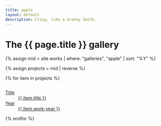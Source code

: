 ```yaml
---
title: apple
layout: default
description: Crisp, like a Granny Smith.
---
```


<div class="cf pv2 w-100">
<h1>The {{ page.title }} gallery</h1>

<!-- list of works -->
<!-- <ul class="list pl0 lh">

  {% assign projects = site.works | where: "galleries", "apple" | sort: 'title' %}
  {% for item in projects %}

      <li class="dib mr2"><a href="{{ item.url }}" class="f4 f3-ns db pb2 pr2 link dim blue">{{ item.title }}</a></li>

  {% endfor %}
</ul>
 -->








{% assign mid = site.works |  where: "galleries", "apple" | sort: "%Y" %}

{% assign projects = mid | reverse %}
<!-- sorts work dates into reverse order so most recent appears first -->
  {% for item in projects %}
  <div class="fl w-50 w-third-m w-20-l pv2 pr4 ">
  <a href="{{ item.url }}" class="db link dim tl">
    <div class="aspect-ratio aspect-ratio--1x1 bg-white">
      <!-- <img src="works/{{ item.thumb }}"  class="aspect-ratio--object"> -->
      <img style="background-image:url(../uploads/{{ item.thumbnail }});"
        class="db bg-center cover aspect-ratio--object" />
    </div>
      <dl class="mt2 f6 lh-copy">
        <dt class="clip">Title</dt>
        <dd class="ml0 black truncate w-100">{{ item.title }}</dd>
        <dt class="clip">Year</dt>
        <dd class="ml0 gray truncate w-100">{{ item.work-year }}</dd>
      </dl>
  </a>
</div>
  {% endfor %}

</div>

